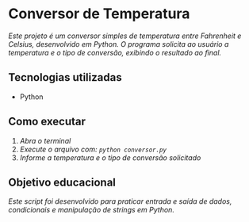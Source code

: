 # Conversor de Temperatura

*Este projeto é um conversor simples de temperatura entre Fahrenheit e Celsius, desenvolvido em Python. O programa solicita ao usuário a temperatura e o tipo de conversão, exibindo o resultado ao final.*

## Tecnologias utilizadas
- Python 

## Como executar
1. *Abra o terminal*
2. *Execute o arquivo com: `python conversor.py`*
3. *Informe a temperatura e o tipo de conversão solicitado*

## Objetivo educacional
*Este script foi desenvolvido para praticar entrada e saída de dados, condicionais e manipulação de strings em Python.*
